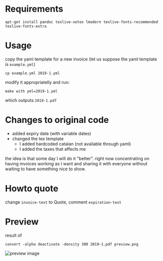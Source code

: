 # Requirements

    apt-get install pandoc texlive-xetex lmodern texlive-fonts-recommended texlive-fonts-extra

# Usage

copy the yaml template for a new invoice (let us suppose the yaml template is `example.yml`)

    cp example.yml 2019-1.yml

modify it appropriatelly and run:

    make with yml=2019-1.yml

which outputs `2019-1.pdf`

# Changes to original code

- added expiry date (with variable dates)
- changed the tex template
    - I added hardcoded catalan (not available through yaml)
    - I added the taxes that affects me

the idea is that some day I will do it "better". right now concentrating on having invoices working as I want and sharing it with everyone without waiting to have something nice to show.

# Howto quote

change `invoice-text` to Quote, comment `expiration-text`

# Preview

result of

    convert -alpha deactivate -density 300 2019-1.pdf preview.png

![preview image](./preview.png)
